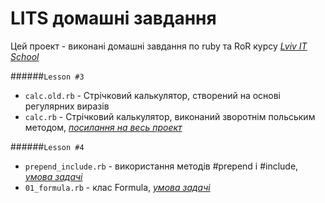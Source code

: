 # LITS домашні завдання

Цей проект - виконані домашні завдання по ruby та RoR курсу
[*Lviv IT School*](http://lits.ua/lc-school/ruby-and-ruby-on-rails/)

######`Lesson #3`
- `calc.old.rb` - Стрічковий калькулятор, створений на основі регулярних виразів
- `calc.rb` - Стрічковий калькулятор, виконаний зворотнім польським методом, 
[*посилання на весь проект*](https://github.com/sdmytrenko/calc)

######`Lesson #4`
- `prepend_include.rb` - використання методів #prepend і #include, [*умова задачі*](https://gist.github.com/arsenslyusarchuk/809d2c4fd6541c6738ab)
- `01_formula.rb` - клас Formula, [*умова задачі*](https://gist.github.com/kunik/f624263e0361e61e2e0a)